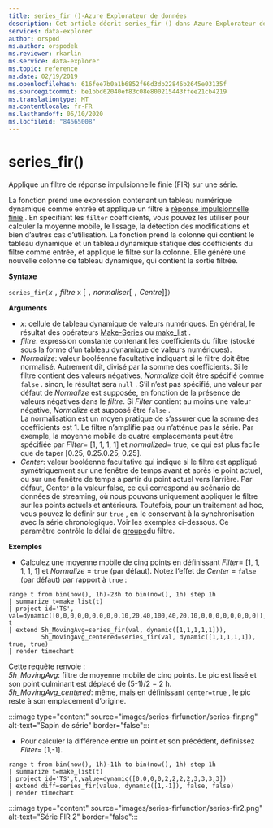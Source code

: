 ```yaml
---
title: series_fir ()-Azure Explorateur de données
description: Cet article décrit series_fir () dans Azure Explorateur de données.
services: data-explorer
author: orspod
ms.author: orspodek
ms.reviewer: rkarlin
ms.service: data-explorer
ms.topic: reference
ms.date: 02/19/2019
ms.openlocfilehash: 616fee7b0a1b6852f66d3db22846b2645e03135f
ms.sourcegitcommit: be1bbd62040ef83c08e800215443ffee21cb4219
ms.translationtype: MT
ms.contentlocale: fr-FR
ms.lasthandoff: 06/10/2020
ms.locfileid: "84665008"
---
```

# <a name="series_fir"></a>series_fir()

Applique un filtre de réponse impulsionnelle finie (FIR) sur une série.  

La fonction prend une expression contenant un tableau numérique dynamique comme entrée et applique un filtre à [réponse impulsionnelle finie](https://en.wikipedia.org/wiki/Finite_impulse_response) . En spécifiant les `filter` coefficients, vous pouvez les utiliser pour calculer la moyenne mobile, le lissage, la détection des modifications et bien d’autres cas d’utilisation. La fonction prend la colonne qui contient le tableau dynamique et un tableau dynamique statique des coefficients du filtre comme entrée, et applique le filtre sur la colonne. Elle génère une nouvelle colonne de tableau dynamique, qui contient la sortie filtrée.  

**Syntaxe**

`series_fir(`*x* `,` *filtre* x [ `,` *normaliser*[ `,` *Centre*]]`)`

**Arguments**

* *x*: cellule de tableau dynamique de valeurs numériques. En général, le résultat des opérateurs [Make-Series](make-seriesoperator.md) ou [make_list](makelist-aggfunction.md) .
* *filtre*: expression constante contenant les coefficients du filtre (stocké sous la forme d’un tableau dynamique de valeurs numériques).
* *Normalize*: valeur booléenne facultative indiquant si le filtre doit être normalisé. Autrement dit, divisé par la somme des coefficients. Si le filtre contient des valeurs négatives, *Normalize* doit être spécifié comme `false` . sinon, le résultat sera `null` . S’il n’est pas spécifié, une valeur par défaut de *Normalize* est supposée, en fonction de la présence de valeurs négatives dans le *filtre*. Si *Filter* contient au moins une valeur négative, *Normalize* est supposé être `false` .  
La normalisation est un moyen pratique de s’assurer que la somme des coefficients est 1. Le filtre n’amplifie pas ou n’atténue pas la série. Par exemple, la moyenne mobile de quatre emplacements peut être spécifiée par *Filter*= [1, 1, 1, 1] et *normalized*= true, ce qui est plus facile que de taper [0.25, 0.25.0.25, 0.25].
* *Center*: valeur booléenne facultative qui indique si le filtre est appliqué symétriquement sur une fenêtre de temps avant et après le point actuel, ou sur une fenêtre de temps à partir du point actuel vers l’arrière. Par défaut, Center a la valeur false, ce qui correspond au scénario de données de streaming, où nous pouvons uniquement appliquer le filtre sur les points actuels et antérieurs. Toutefois, pour un traitement ad hoc, vous pouvez le définir sur `true` , en le conservant à la synchronisation avec la série chronologique. Voir les exemples ci-dessous. Ce paramètre contrôle le délai de [groupe](https://en.wikipedia.org/wiki/Group_delay_and_phase_delay)du filtre.

**Exemples**

* Calculez une moyenne mobile de cinq points en définissant *Filter*= [1, 1, 1, 1, 1] et *Normalize* = `true` (par défaut). Notez l’effet de *Center* = `false` (par défaut) par rapport à `true` :

<!-- csl: https://help.kusto.windows.net:443/Samples -->
```kusto
range t from bin(now(), 1h)-23h to bin(now(), 1h) step 1h
| summarize t=make_list(t)
| project id='TS', val=dynamic([0,0,0,0,0,0,0,0,0,10,20,40,100,40,20,10,0,0,0,0,0,0,0,0]), t
| extend 5h_MovingAvg=series_fir(val, dynamic([1,1,1,1,1])),
         5h_MovingAvg_centered=series_fir(val, dynamic([1,1,1,1,1]), true, true)
| render timechart
```

Cette requête renvoie :  
*5h_MovingAvg*: filtre de moyenne mobile de cinq points. Le pic est lissé et son point culminant est déplacé de (5-1)/2 = 2 h.  
*5h_MovingAvg_centered*: même, mais en définissant `center=true` , le pic reste à son emplacement d’origine.

:::image type="content" source="images/series-firfunction/series-fir.png" alt-text="Sapin de série" border="false":::

* Pour calculer la différence entre un point et son précédent, définissez *Filter*= [1,-1].

<!-- csl: https://help.kusto.windows.net:443/Samples -->
```kusto
range t from bin(now(), 1h)-11h to bin(now(), 1h) step 1h
| summarize t=make_list(t)
| project id='TS',t,value=dynamic([0,0,0,0,2,2,2,2,3,3,3,3])
| extend diff=series_fir(value, dynamic([1,-1]), false, false)
| render timechart
```

:::image type="content" source="images/series-firfunction/series-fir2.png" alt-text="Série FIR 2" border="false":::
